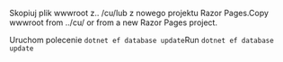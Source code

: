 <span data-ttu-id="13723-101">Skopiuj plik wwwroot z.. /cu/lub z nowego projektu Razor Pages.</span><span class="sxs-lookup"><span data-stu-id="13723-101">Copy wwwroot from ../cu/ or from a new Razor Pages project.</span></span>

<span data-ttu-id="13723-102">Uruchom polecenie `dotnet ef database update`</span><span class="sxs-lookup"><span data-stu-id="13723-102">Run `dotnet ef database update`</span></span>
